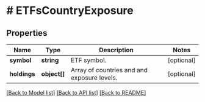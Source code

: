 # # ETFsCountryExposure

## Properties

Name | Type | Description | Notes
------------ | ------------- | ------------- | -------------
**symbol** | **string** | ETF symbol. | [optional] 
**holdings** | **object[]** | Array of countries and and exposure levels. | [optional] 

[[Back to Model list]](../../README.md#documentation-for-models) [[Back to API list]](../../README.md#documentation-for-api-endpoints) [[Back to README]](../../README.md)


